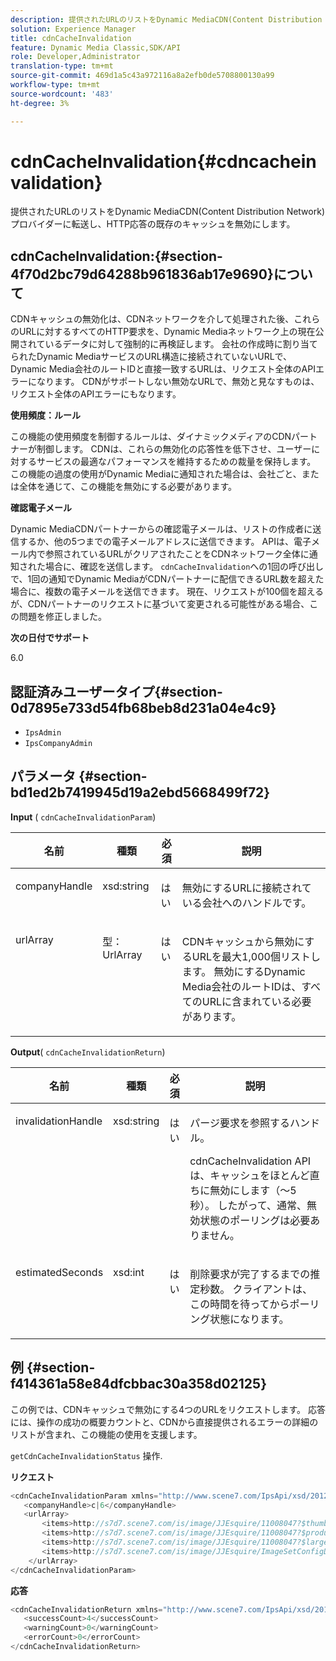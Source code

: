 ```yaml
---
description: 提供されたURLのリストをDynamic MediaCDN(Content Distribution Network)プロバイダーに転送し、HTTP応答の既存のキャッシュを無効にします。
solution: Experience Manager
title: cdnCacheInvalidation
feature: Dynamic Media Classic,SDK/API
role: Developer,Administrator
translation-type: tm+mt
source-git-commit: 469d1a5c43a972116a8a2efb0de5708800130a99
workflow-type: tm+mt
source-wordcount: '483'
ht-degree: 3%

---
```



# cdnCacheInvalidation{#cdncacheinvalidation}

提供されたURLのリストをDynamic MediaCDN(Content Distribution Network)プロバイダーに転送し、HTTP応答の既存のキャッシュを無効にします。

## cdnCacheInvalidation:{#section-4f70d2bc79d64288b961836ab17e9690}について

CDNキャッシュの無効化は、CDNネットワークを介して処理された後、これらのURLに対するすべてのHTTP要求を、Dynamic Mediaネットワーク上の現在公開されているデータに対して強制的に再検証します。 会社の作成時に割り当てられたDynamic MediaサービスのURL構造に接続されていないURLで、Dynamic Media会社のルートIDと直接一致するURLは、リクエスト全体のAPIエラーになります。 CDNがサポートしない無効なURLで、無効と見なすものは、リクエスト全体のAPIエラーにもなります。

**使用頻度：ルール**

この機能の使用頻度を制御するルールは、ダイナミックメディアのCDNパートナーが制御します。 CDNは、これらの無効化の応答性を低下させ、ユーザーに対するサービスの最適なパフォーマンスを維持するための裁量を保持します。 この機能の過度の使用がDynamic Mediaに通知された場合は、会社ごと、または全体を通じて、この機能を無効にする必要があります。

**確認電子メール**

Dynamic MediaCDNパートナーからの確認電子メールは、リストの作成者に送信するか、他の5つまでの電子メールアドレスに送信できます。 APIは、電子メール内で参照されているURLがクリアされたことをCDNネットワーク全体に通知された場合に、確認を送信します。 `cdnCacheInvalidation`への1回の呼び出しで、1回の通知でDynamic MediaがCDNパートナーに配信できるURL数を超えた場合に、複数の電子メールを送信できます。 現在、リクエストが100個を超えるが、CDNパートナーのリクエストに基づいて変更される可能性がある場合、この問題を修正しました。

**次の日付でサポート**

6.0

## 認証済みユーザータイプ{#section-0d7895e733d54fb68beb8d231a04e4c9}

* `IpsAdmin`
* `IpsCompanyAdmin`

## パラメータ {#section-bd1ed2b7419945d19a2ebd5668499f72}

**Input** (  `cdnCacheInvalidationParam`)

<table id="table_EDD1875264C846BE951869D528A90D73"> 
 <thead> 
  <tr> 
   <th class="entry"> <b> 名前</b> </th> 
   <th class="entry"> <b> 種類</b> </th> 
   <th class="entry"> <b> 必須</b> </th> 
   <th class="entry"> <b> 説明</b> </th> 
  </tr> 
 </thead>
 <tbody> 
  <tr valign="top"> 
   <td> <p> <span class="codeph"> <span class="varname"> companyHandle</span> </span> </p> </td> 
   <td> <p> <span class="codeph"> xsd:string</span> </p> </td> 
   <td> <p> はい </p> </td> 
   <td> <p> 無効にするURLに接続されている会社へのハンドルです。 </p> </td> 
  </tr> 
  <tr valign="top"> 
   <td> <p> <span class="codeph"> <span class="varname"> urlArray</span> </span> </p> </td> 
   <td> <p> <span class="codeph"> 型：UrlArray</span> </p> </td> 
   <td> <p> はい </p> </td> 
   <td> <p> CDNキャッシュから無効にするURLを最大1,000個リストします。 無効にするDynamic Media会社のルートIDは、すべてのURLに含まれている必要があります。 </p> </td> 
  </tr> 
 </tbody> 
</table>

**Output**(  `cdnCacheInvalidationReturn`)

<table id="table_1D947C1BF8864820AD7BA0CDC0F076F9"> 
 <thead> 
  <tr> 
   <th class="entry"> <b> 名前</b> </th> 
   <th class="entry"> <b> 種類</b> </th> 
   <th class="entry"> <b> 必須</b> </th> 
   <th class="entry"> <b> 説明</b> </th> 
  </tr> 
 </thead>
 <tbody> 
  <tr valign="top"> 
   <td colname="col1"> <p><span class="codeph"><span class="varname"> invalidationHandle</span></span> </p> </td> 
   <td colname="col2"> <p><span class="codeph"> xsd:string</span> </p> </td> 
   <td colname="col3"> <p>はい </p> </td> 
   <td colname="col4"> <p>パージ要求を参照するハンドル。 </p> <p><span class="codeph"> cdnCacheInvalidation</span> APIは、キャッシュをほとんど直ちに無効にします（～5秒）。 したがって、通常、無効状態のポーリングは必要ありません。 </p> 
    <!--<p>The next three paragraphs were added as per CQDOC-13840 With the migration from Akamai v2 API's to fast purge, purging time is now approximately 5 seconds. You are no longer required to poll on the purge URL to find out the status of the purge request.</p>--> 
    <!--<p>The cache invalidation handle used to contained the company ID, the user account type used (small or large), and the purge url. With the release of 2019R1, <codeph>invalidationHandle</codeph> now contains just the company ID and the purge ID. </p>--> 
    <!--<p>Prior to 2019R1, two different Akamai users were being used for each geography (for example, <codeph>cdninvalidatesmallemea</codeph> and <codeph>cdninvalidatelargeemea</codeph>) to invalidate requests, depending on the number of URLs in each request. This functionality was done so that a small request was not blocked because of a large request. Now, with fast purge in 2019R1, the purge is nearly instantaneous, two users are no longer needed, and only one account is used. </p>--> </td> 
  </tr> 
  <tr valign="top"> 
   <td colname="col1"> <p><span class="codeph"><span class="varname"> estimatedSeconds</span></span> </p> </td> 
   <td colname="col2"> <p><span class="codeph"> xsd:int</span> </p> </td> 
   <td colname="col3"> <p>はい </p> </td> 
   <td colname="col4"> <p>削除要求が完了するまでの推定秒数。 クライアントは、この時間を待ってからポーリング状態になります。 </p> </td> 
  </tr> 
 </tbody> 
</table>

## 例 {#section-f414361a58e84dfcbbac30a358d02125}

この例では、CDNキャッシュで無効にする4つのURLをリクエストします。 応答には、操作の成功の概要カウントと、CDNから直接提供されるエラーの詳細のリストが含まれ、この機能の使用を支援します。

`getCdnCacheInvalidationStatus` 操作.

**リクエスト**

```java
<cdnCacheInvalidationParam xmlns="http://www.scene7.com/IpsApi/xsd/2012-02-14">
   <companyHandle>c|6</companyHandle>
   <urlArray>
       <items>http://s7d7.scene7.com/is/image/JJEsquire/11008047?$thumbnail$</items>
       <items>http://s7d7.scene7.com/is/image/JJEsquire/11008047?$product$</items>
       <items>http://s7d7.scene7.com/is/image/JJEsquire/11008047?$large$</items>
       <items>http://s7d7.scene7.com/is/image/JJEsquire/ImageSetConfigDefaults?req=userdata</items>
    </urlArray>
</cdnCacheInvalidationParam>
```

**応答**

```java
<cdnCacheInvalidationReturn xmlns="http://www.scene7.com/IpsApi/xsd/2012-02-14">
   <successCount>4</successCount>
   <warningCount>0</warningCount>
   <errorCount>0</errorCount>
</cdnCacheInvalidationReturn>
```

